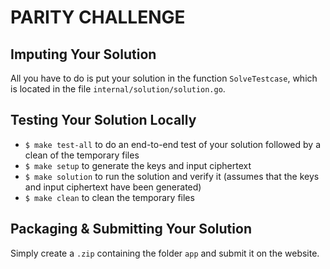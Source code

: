 # PARITY CHALLENGE

## Imputing Your Solution

All you have to do is put your solution in the function `SolveTestcase`, which is located in the file `internal/solution/solution.go`.

## Testing Your Solution Locally

- `$ make test-all` to do an end-to-end test of your solution followed by a clean of the temporary files
- `$ make setup` to generate the keys and input ciphertext
- `$ make solution` to run the solution and verify it (assumes that the keys and input ciphertext have been generated)
- `$ make clean` to clean the temporary files

## Packaging & Submitting Your Solution

Simply create a `.zip` containing the folder `app` and submit it on the website.